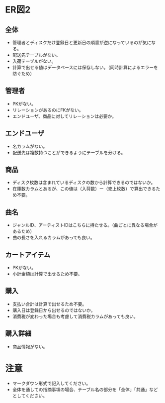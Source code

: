 # ER図2
## 全体
- 管理者とディスクだけ登録日と更新日の順番が逆になっているのが気になる。
- 配送先テーブルがない。
- 入荷テーブルがない。
- 計算で出せる値はデータベースには保存しない。（同時計算によるエラーを防ぐため）

## 管理者
- PKがない。
- リレーションがあるのにFKがない。
- エンドユーザ、商品に対してリレーションは必要か。

## エンドユーザ
- 名カラムがない。
- 配送先は複数持つことができるようにテーブルを分ける。

## 商品
- ディスク枚数は含まれているディスクの数から計算できるのではないか。
- 在庫数カラムとあるが、この値は（入荷数）ー（売上枚数）で算出できるため不要。 

## 曲名
- ジャンルID、アーティストIDはこちらに持たせる。（曲ごとに異なる場合があるため）
- 曲の長さを入れるカラムがあっても良い。

## カートアイテム
- PKがない。
- 小計金額は計算で出せるため不要。

## 購入
- 支払い合計は計算で出せるため不要。
- 購入日は登録日から出せるのではないか。
- 消費税が変わった場合も考慮して消費税カラムがあっても良い。

## 購入詳細
- 商品情報がない。

# 注意
* マークダウン形式で記入してください。
* 全体を通しての指摘事項の場合、テーブル名の部分を「全体」「共通」などとしてください。

